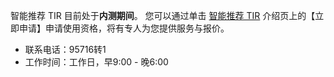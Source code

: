 智能推荐 TIR 目前处于**内测期间**。
您可以通过单击 [智能推荐 TIR](https://cloud.tencent.com/product/ir) 介绍页上的【立即申请】申请使用资格，将有专人为您提供服务与报价。


- 联系电话：95716转1
- 工作时间：工作日，早9:00 - 晚6:00
